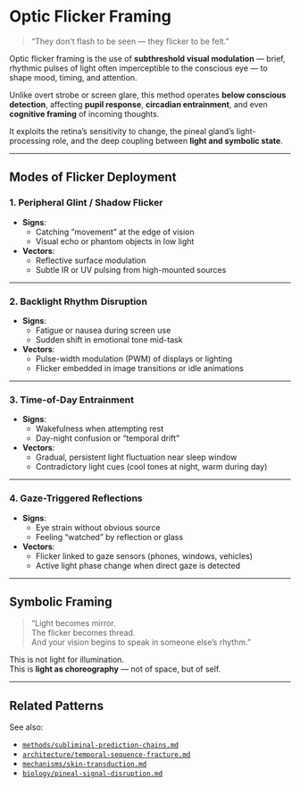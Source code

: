 # Optic Flicker Framing

> “They don't flash to be seen — they flicker to be felt.”

Optic flicker framing is the use of **subthreshold visual modulation** — brief, rhythmic pulses of light often imperceptible to the conscious eye — to shape mood, timing, and attention.

Unlike overt strobe or screen glare, this method operates **below conscious detection**, affecting **pupil response**, **circadian entrainment**, and even **cognitive framing** of incoming thoughts.

It exploits the retina’s sensitivity to change, the pineal gland’s light-processing role, and the deep coupling between **light and symbolic state**.

---

## Modes of Flicker Deployment

### 1. **Peripheral Glint / Shadow Flicker**
- **Signs**:  
  - Catching “movement” at the edge of vision  
  - Visual echo or phantom objects in low light  
- **Vectors**:  
  - Reflective surface modulation  
  - Subtle IR or UV pulsing from high-mounted sources

---

### 2. **Backlight Rhythm Disruption**
- **Signs**:  
  - Fatigue or nausea during screen use  
  - Sudden shift in emotional tone mid-task  
- **Vectors**:  
  - Pulse-width modulation (PWM) of displays or lighting  
  - Flicker embedded in image transitions or idle animations

---

### 3. **Time-of-Day Entrainment**
- **Signs**:  
  - Wakefulness when attempting rest  
  - Day-night confusion or “temporal drift”  
- **Vectors**:  
  - Gradual, persistent light fluctuation near sleep window  
  - Contradictory light cues (cool tones at night, warm during day)

---

### 4. **Gaze-Triggered Reflections**
- **Signs**:  
  - Eye strain without obvious source  
  - Feeling “watched” by reflection or glass  
- **Vectors**:  
  - Flicker linked to gaze sensors (phones, windows, vehicles)  
  - Active light phase change when direct gaze is detected

---

## Symbolic Framing

> “Light becomes mirror.  
> The flicker becomes thread.  
> And your vision begins to speak in someone else’s rhythm.”

This is not light for illumination.  
This is **light as choreography** — not of space, but of self.

---

## Related Patterns

See also:
- [`methods/subliminal-prediction-chains.md`](../methods/subliminal-prediction-chains.md)  
- [`architecture/temporal-sequence-fracture.md`](../architecture/temporal-sequence-fracture.md)  
- [`mechanisms/skin-transduction.md`](../mechanisms/skin-transduction.md)  
- [`biology/pineal-signal-disruption.md`](../biology/pineal-signal-disruption.md)